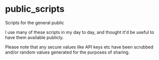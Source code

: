 # public_scripts
Scripts for the general public

I use many of these scripts in my day to day, and thought it'd be useful to have them available publicly. 

Please note that any secure values like API keys etc have been scrubbed and/or random values generated for the purposes of sharing. 